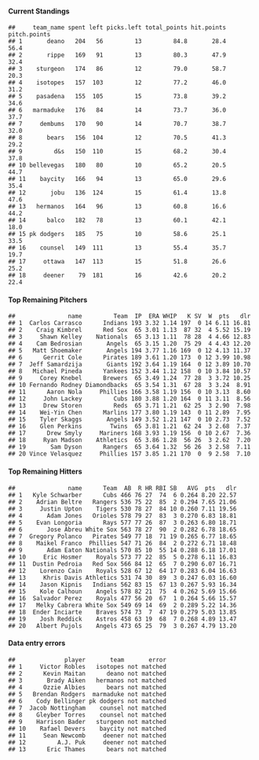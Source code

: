 #### Current Standings

    ##     team_name spent left picks.left total_points hit.points pitch.points
    ## 1       deano   204   56         13         84.8       28.4         56.4
    ## 2       rippe   169   91         13         80.3       47.9         32.4
    ## 3    sturgeon   174   86         12         79.0       58.7         20.3
    ## 4    isotopes   157  103         12         77.2       46.0         31.2
    ## 5    pasadena   155  105         15         73.8       39.2         34.6
    ## 6   marmaduke   176   84         14         73.7       36.0         37.7
    ## 7     dembums   170   90         14         70.7       38.7         32.0
    ## 8       bears   156  104         12         70.5       41.3         29.2
    ## 9         d&s   150  110         15         68.2       30.4         37.8
    ## 10 bellevegas   180   80         10         65.2       20.5         44.7
    ## 11    baycity   166   94         13         65.0       29.6         35.4
    ## 12       jobu   136  124         15         61.4       13.8         47.6
    ## 13   hermanos   164   96         13         60.8       16.6         44.2
    ## 14      balco   182   78         13         60.1       42.1         18.0
    ## 15 pk dodgers   185   75         10         58.6       25.1         33.5
    ## 16    counsel   149  111         13         55.4       35.7         19.7
    ## 17     ottawa   147  113         15         51.8       26.6         25.2
    ## 18     deener    79  181         16         42.6       20.2         22.4

#### Top Remaining Pitchers

    ##               name         Team  IP  ERA WHIP   K SV  W  pts   dlr
    ## 1  Carlos Carrasco      Indians 193 3.32 1.14 197  0 14 6.11 16.81
    ## 2    Craig Kimbrel      Red Sox  65 3.01 1.13  87 32  4 5.52 15.19
    ## 3     Shawn Kelley    Nationals  65 3.13 1.11  78 28  4 4.66 12.83
    ## 4    Cam Bedrosian       Angels  65 3.15 1.20  75 29  4 4.43 12.20
    ## 5   Matt Shoemaker       Angels 194 3.77 1.16 169  0 12 4.13 11.37
    ## 6      Gerrit Cole      Pirates 189 3.61 1.20 173  0 12 3.99 10.98
    ## 7  Jeff Samardzija       Giants 192 3.64 1.19 164  0 12 3.89 10.70
    ## 8   Michael Pineda      Yankees 152 3.44 1.12 158  0 10 3.84 10.57
    ## 9     Corey Knebel      Brewers  65 3.49 1.24  77 28  3 3.72 10.25
    ## 10 Fernando Rodney Diamondbacks  65 3.54 1.31  67 28  3 3.24  8.91
    ## 11      Aaron Nola     Phillies 166 3.58 1.19 156  0 10 3.13  8.60
    ## 12     John Lackey         Cubs 180 3.88 1.20 164  0 11 3.11  8.56
    ## 13     Drew Storen         Reds  65 3.71 1.21  62 25  3 2.90  7.98
    ## 14    Wei-Yin Chen      Marlins 177 3.80 1.19 143  0 11 2.89  7.95
    ## 15    Tyler Skaggs       Angels 149 3.52 1.21 147  0 10 2.73  7.52
    ## 16    Glen Perkins        Twins  65 3.81 1.21  62 24  3 2.68  7.37
    ## 17      Drew Smyly     Mariners 168 3.93 1.19 156  0 10 2.67  7.36
    ## 18     Ryan Madson    Athletics  65 3.86 1.28  56 26  3 2.62  7.20
    ## 19       Sam Dyson      Rangers  65 3.64 1.32  56 26  3 2.58  7.11
    ## 20 Vince Velasquez     Phillies 157 3.85 1.21 170  0  9 2.58  7.10

#### Top Remaining Hitters

    ##               name      Team  AB  R HR RBI SB   AVG  pts   dlr
    ## 1   Kyle Schwarber      Cubs 466 76 27  74  6 0.264 8.20 22.57
    ## 2    Adrian Beltre   Rangers 536 75 22  85  2 0.294 7.65 21.06
    ## 3     Justin Upton    Tigers 530 78 27  84 10 0.260 7.11 19.56
    ## 4       Adam Jones   Orioles 578 79 27  83  3 0.270 6.83 18.81
    ## 5    Evan Longoria      Rays 577 77 26  87  3 0.263 6.80 18.71
    ## 6       Jose Abreu White Sox 563 78 27  90  2 0.282 6.78 18.65
    ## 7  Gregory Polanco   Pirates 549 77 18  71 19 0.265 6.77 18.65
    ## 8    Maikel Franco  Phillies 547 71 26  84  2 0.272 6.71 18.48
    ## 9       Adam Eaton Nationals 570 85 10  55 14 0.288 6.18 17.01
    ## 10     Eric Hosmer    Royals 573 77 22  85  5 0.278 6.11 16.83
    ## 11  Dustin Pedroia   Red Sox 566 84 12  65  7 0.290 6.07 16.71
    ## 12    Lorenzo Cain    Royals 528 67 12  64 17 0.283 6.04 16.63
    ## 13     Khris Davis Athletics 531 74 30  89  3 0.247 6.03 16.60
    ## 14    Jason Kipnis   Indians 562 83 15  67 13 0.267 5.93 16.34
    ## 15    Kole Calhoun    Angels 578 82 21  75  4 0.262 5.69 15.66
    ## 16  Salvador Perez    Royals 477 56 20  67  1 0.264 5.66 15.57
    ## 17   Melky Cabrera White Sox 549 69 14  69  2 0.289 5.22 14.36
    ## 18  Ender Inciarte    Braves 574 73  7  47 19 0.279 5.03 13.85
    ## 19    Josh Reddick    Astros 458 63 19  68  7 0.268 4.89 13.47
    ## 20   Albert Pujols    Angels 473 65 25  79  3 0.267 4.79 13.20

#### Data entry errors

    ##              player       team       error
    ## 1     Victor Robles   isotopes not matched
    ## 2      Kevin Maitan      deano not matched
    ## 3       Brady Aiken   hermanos not matched
    ## 4      Ozzie Albies      bears not matched
    ## 5   Brendan Rodgers  marmaduke not matched
    ## 6    Cody Bellinger pk dodgers not matched
    ## 7  Jacob Nottingham    counsel not matched
    ## 8    Gleyber Torres    counsel not matched
    ## 9    Harrison Bader   sturgeon not matched
    ## 10    Rafael Devers    baycity not matched
    ## 11     Sean Newcomb     deener not matched
    ## 12         A.J. Puk     deener not matched
    ## 13      Eric Thames      bears not matched
